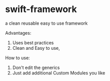 # swift-framework
a clean reusable easy to use framework

Advantages:
1. Uses best practices
2. Clean and Easy to use, 

How to use:
1. Don't edit the generics
2. Just add additional Custom Modules you like
